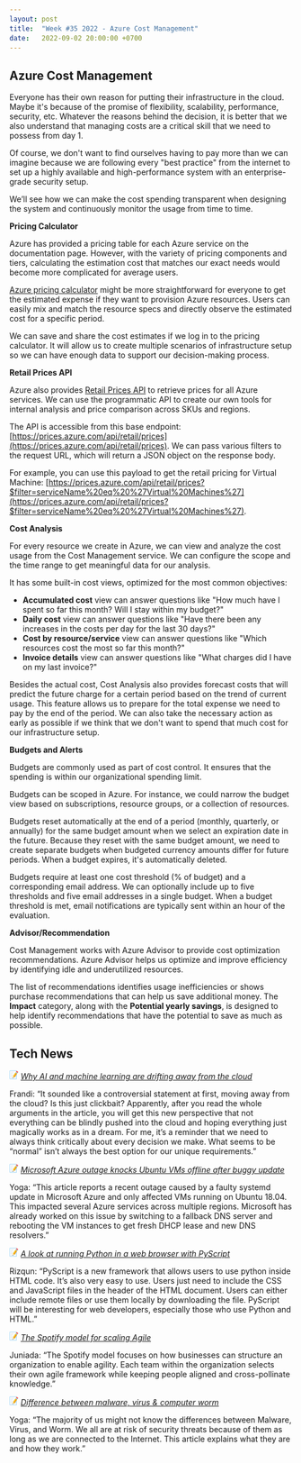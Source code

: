```yaml
---
layout: post
title:  "Week #35 2022 - Azure Cost Management"
date:   2022-09-02 20:00:00 +0700
---
```


## Azure Cost Management

Everyone has their own reason for putting their infrastructure in the cloud. Maybe it's because of the promise of flexibility, scalability, performance, security, etc. Whatever the reasons behind the decision, it is better that we also understand that managing costs are a critical skill that we need to possess from day 1.

Of course, we don't want to find ourselves having to pay more than we can imagine because we are following every "best practice" from the internet to set up a highly available and high-performance system with an enterprise-grade security setup.

We’ll see how we can make the cost spending transparent when designing the system and continuously monitor the usage from time to time.

__Pricing Calculator__

Azure has provided a pricing table for each Azure service on the documentation page. However, with the variety of pricing components and tiers, calculating the estimation cost that matches our exact needs would become more complicated for average users.

[Azure pricing calculator](https://azure.microsoft.com/en-us/pricing/calculator/) might be more straightforward for everyone to get the estimated expense if they want to provision Azure resources. Users can easily mix and match the resource specs and directly observe the estimated cost for a specific period.

We can save and share the cost estimates if we log in to the pricing calculator. It will allow us to create multiple scenarios of infrastructure setup so we can have enough data to support our decision-making process.

__Retail Prices API__

Azure also provides [Retail Prices API](https://docs.microsoft.com/en-us/rest/api/cost-management/retail-prices/azure-retail-prices) to retrieve prices for all Azure services. We can use the programmatic API to create our own tools for internal analysis and price comparison across SKUs and regions.

The API is accessible from this base endpoint: [https://prices.azure.com/api/retail/prices](https://prices.azure.com/api/retail/prices). We can pass various filters to the request URL, which will return a JSON object on the response body.

For example, you can use this payload to get the retail pricing for Virtual Machine: [https://prices.azure.com/api/retail/prices?$filter=serviceName%20eq%20%27Virtual%20Machines%27](https://prices.azure.com/api/retail/prices?$filter=serviceName%20eq%20%27Virtual%20Machines%27).

__Cost Analysis__

For every resource we create in Azure, we can view and analyze the cost usage from the Cost Management service. We can configure the scope and the time range to get meaningful data for our analysis.

It has some built-in cost views, optimized for the most common objectives:

- **Accumulated cost** view can answer questions like "How much have I spent so far this month? Will I stay within my budget?"
- **Daily cost** view can answer questions like "Have there been any increases in the costs per day for the last 30 days?"
- **Cost by resource/service** view can answer questions like "Which resources cost the most so far this month?"
- **Invoice details** view can answer questions like "What charges did I have on my last invoice?"

Besides the actual cost, Cost Analysis also provides forecast costs that will predict the future charge for a certain period based on the trend of current usage. This feature allows us to prepare for the total expense we need to pay by the end of the period. We can also take the necessary action as early as possible if we think that we don't want to spend that much cost for our infrastructure setup.

__Budgets and Alerts__

Budgets are commonly used as part of cost control. It ensures that the spending is within our organizational spending limit.

Budgets can be scoped in Azure. For instance, we could narrow the budget view based on subscriptions, resource groups, or a collection of resources.

Budgets reset automatically at the end of a period (monthly, quarterly, or annually) for the same budget amount when we select an expiration date in the future. Because they reset with the same budget amount, we need to create separate budgets when budgeted currency amounts differ for future periods. When a budget expires, it's automatically deleted.

Budgets require at least one cost threshold (% of budget) and a corresponding email address. We can optionally include up to five thresholds and five email addresses in a single budget. When a budget threshold is met, email notifications are typically sent within an hour of the evaluation.

__Advisor/Recommendation__

Cost Management works with Azure Advisor to provide cost optimization recommendations. Azure Advisor helps us optimize and improve efficiency by identifying idle and underutilized resources.

The list of recommendations identifies usage inefficiencies or shows purchase recommendations that can help us save additional money. The **Impact** category, along with the **Potential yearly savings**, is designed to help identify recommendations that have the potential to save as much as possible.

## Tech News

![memo](/assets/images/memo16.png) *[Why AI and machine learning are drifting away from the cloud](https://www.protocol.com/enterprise/ai-machine-learning-cloud-data)*

Frandi: “It sounded like a controversial statement at first, moving away from the cloud? Is this just clickbait? Apparently, after you read the whole arguments in the article, you will get this new perspective that not everything can be blindly pushed into the cloud and hoping everything just magically works as in a dream. For me, it’s a reminder that we need to always think critically about every decision we make. What seems to be “normal” isn’t always the best option for our unique requirements.”

![memo](/assets/images/memo16.png) *[Microsoft Azure outage knocks Ubuntu VMs offline after buggy update](https://www.bleepingcomputer.com/news/microsoft/microsoft-azure-outage-knocks-ubuntu-vms-offline-after-buggy-update/)*

Yoga: “This article reports a recent outage caused by a faulty systemd update in Microsoft Azure and only affected VMs running on Ubuntu 18.04. This impacted several Azure services across multiple regions. Microsoft has already worked on this issue by switching to a fallback DNS server and rebooting the VM instances to get fresh DHCP lease and new DNS resolvers.”

![memo](/assets/images/memo16.png) *[A look at running Python in a web browser with PyScript](https://www.hashbangcode.com/article/look-running-python-web-browser-pyscript)*

Rizqun: “PyScript is a new framework that allows users to use python inside HTML code. It’s also very easy to use. Users just need to include the CSS and JavaScript files in the header of the HTML document. Users can either include remote files or use them locally by downloading the file. PyScript will be interesting for web developers, especially those who use Python and HTML.”

![memo](/assets/images/memo16.png) *[The Spotify model for scaling Agile](https://www.atlassian.com/agile/agile-at-scale/spotify)*

Juniada: “The Spotify model focuses on how businesses can structure an organization to enable agility. Each team within the organization selects their own agile framework while keeping people aligned and cross-pollinate knowledge.”

![memo](/assets/images/memo16.png) *[Difference between malware, virus & computer worm](https://dev.to/techbmc/difference-between-malware-virus-computer-worm-587m)*

Yoga: “The majority of us might not know the differences between Malware, Virus, and Worm. We all are at risk of security threats because of them as long as we are connected to the Internet. This article explains what they are and how they work.”
